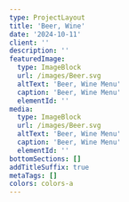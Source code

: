 ```yaml
---
type: ProjectLayout
title: 'Beer, Wine'
date: '2024-10-11'
client: ''
description: ''
featuredImage:
  type: ImageBlock
  url: /images/Beer.svg
  altText: 'Beer, Wine Menu'
  caption: 'Beer, Wine Menu'
  elementId: ''
media:
  type: ImageBlock
  url: /images/Beer.svg
  altText: 'Beer, Wine Menu'
  caption: 'Beer, Wine Menu'
  elementId: ''
bottomSections: []
addTitleSuffix: true
metaTags: []
colors: colors-a
---
```

